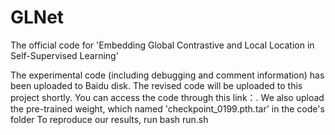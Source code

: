 # GLNet
The official code for 'Embedding Global Contrastive and Local Location in Self-Supervised Learning'

The experimental code (including debugging and comment information) has been uploaded to Baidu disk. The revised code will be uploaded to this project shortly.
You can access the code through this link：. We also upload the pre-trained weight, which named 'checkpoint_0199.pth.tar' in the code's folder
To reproduce our results, run bash run.sh
